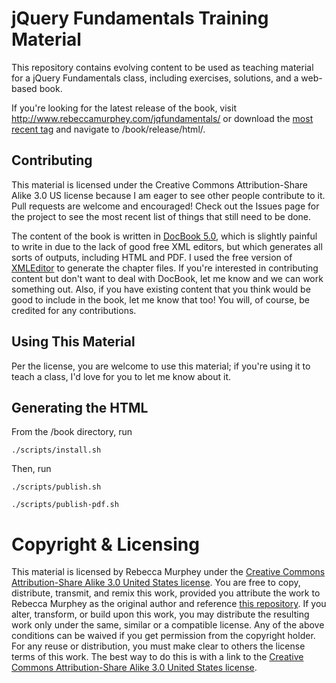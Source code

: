 # jQuery Fundamentals Training Material #
This repository contains evolving content to be used as teaching material for a jQuery Fundamentals class, including exercises, solutions, and a web-based book. 

If you're looking for the latest release of the book, visit http://www.rebeccamurphey.com/jqfundamentals/ or download the [most recent tag](http://github.com/rmurphey/jqfundamentals/downloads) and navigate to /book/release/html/. 

## Contributing ##
This material is licensed under the Creative Commons Attribution-Share Alike 3.0 US license because I am eager to see other people contribute to it. Pull requests are welcome and encouraged! Check out the Issues page for the project to see the most recent list of things that still need to be done. 

The content of the book is written in [DocBook 5.0](http://www.docbook.org/), which is slightly painful to write in due to the lack of good free XML editors, but which generates all sorts of outputs, including HTML and PDF. I used the free version of [XMLEditor](http://www.xmlmind.com/xmleditor/) to generate the chapter files. If you're interested in contributing content but don't want to deal with DocBook, let me know and we can work something out. Also, if you have existing content that you think would be good to include in the book, let me know that too! You will, of course, be credited for any contributions.

## Using This Material ##
Per the license, you are welcome to use this material; if you're using it to teach a class, I'd love for you to let me know about it.

## Generating the HTML ##
From the /book directory, run

`./scripts/install.sh`

Then, run

`./scripts/publish.sh`

`./scripts/publish-pdf.sh`

# Copyright & Licensing #
This material is licensed by Rebecca Murphey under the [Creative Commons Attribution-Share Alike 3.0 United States license](http://creativecommons.org/licenses/by-sa/3.0/us/). You are free to copy, distribute, transmit, and remix this work, provided you attribute the work to Rebecca Murphey as the original author and reference [this repository](http://github.com/rmurphey/jqfundamentals). If you alter, transform, or build upon this work, you may distribute the resulting work only under the same, similar or a compatible license. Any of the above conditions can be waived if you get permission from the copyright holder. For any reuse or distribution, you must make clear to others the license terms of this work. The best way to do this is with a link to the [Creative Commons Attribution-Share Alike 3.0 United States license](http://creativecommons.org/licenses/by-sa/3.0/us/).
